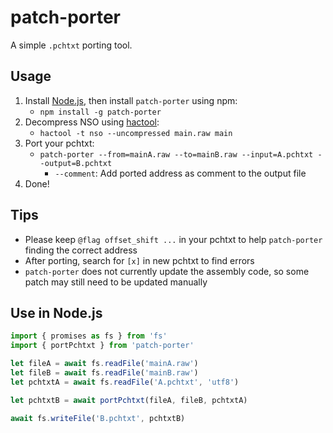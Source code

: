 # patch-porter

A simple `.pchtxt` porting tool.

## Usage

1. Install [Node.js](https://nodejs.org), then install `patch-porter` using npm:
    - `npm install -g patch-porter`
2. Decompress NSO using [hactool](https://github.com/SciresM/hactool):
    - `hactool -t nso --uncompressed main.raw main`
3. Port your pchtxt:
    - `patch-porter --from=mainA.raw --to=mainB.raw --input=A.pchtxt --output=B.pchtxt`
        - `--comment`: Add ported address as comment to the output file
4. Done!

## Tips
- Please keep `@flag offset_shift ...` in your pchtxt to help `patch-porter` finding the correct address
- After porting, search for `[x]` in new pchtxt to find errors
- `patch-porter` does not currently update the assembly code, so some patch may still need to be updated manually

## Use in Node.js

```javascript
import { promises as fs } from 'fs'
import { portPchtxt } from 'patch-porter'

let fileA = await fs.readFile('mainA.raw')
let fileB = await fs.readFile('mainB.raw')
let pchtxtA = await fs.readFile('A.pchtxt', 'utf8')

let pchtxtB = await portPchtxt(fileA, fileB, pchtxtA)

await fs.writeFile('B.pchtxt', pchtxtB)
```
